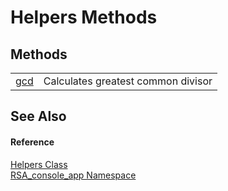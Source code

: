 # Helpers Methods




## Methods
<table>
<tr>
<td><a href="a9f69496-24ff-6ef2-b1de-ebc32f7919e4">gcd</a></td>
<td>Calculates greatest common divisor</td></tr>
</table>

## See Also


#### Reference
<a href="f04f583b-ac1d-8f5c-96ce-ef01361efd59">Helpers Class</a>  
<a href="76cb2b52-6c83-33b0-fa78-9658224c9071">RSA_console_app Namespace</a>  
